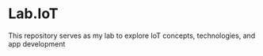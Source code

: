 # Lab.IoT
This repository serves as my lab to explore IoT concepts, technologies, and app development
